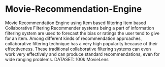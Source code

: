 # Movie-Recommendation-Engine
Movie Recommendation Engine using Item based filtering
Item based Collaborative Filtering Recommender systems being a part of information filtering system are used to forecast the bias or ratings the user tend to give for an item. Among different kinds of recommendation approaches, collaborative filtering technique has a very high popularity because of their effectiveness. These traditional collaborative filtering systems can even work very effectively and can produce standard recommendations, even for wide ranging problems. DATASET: 100k MovieLens 
